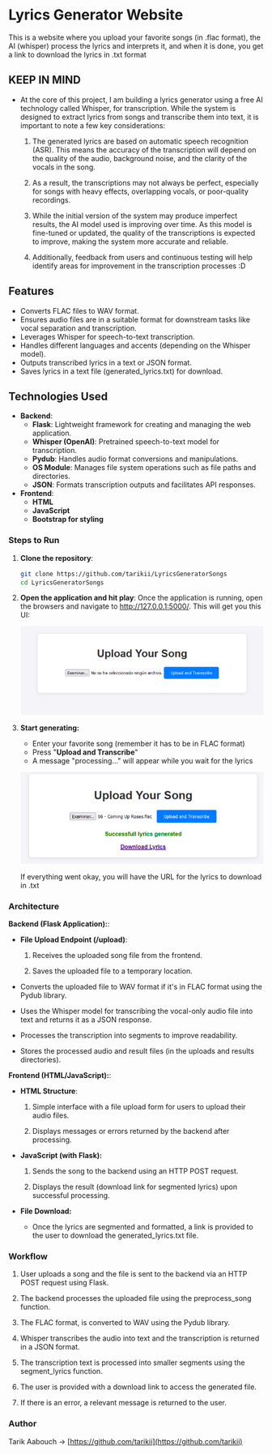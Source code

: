 # Lyrics Generator Website

This is a website where you upload your favorite songs (in .flac format), the AI (whisper) process the lyrics and interprets it, and when it is done, you get a link to download the lyrics in .txt format

## KEEP IN MIND
- At the core of this project, I am building a lyrics generator using a free AI technology called Whisper, for transcription. While the system is designed to extract lyrics from songs and transcribe them into text, it is important to note a few key considerations:

    1. The generated lyrics are based on automatic speech recognition (ASR). This means the accuracy of the transcription will depend on the quality of the audio, background noise, and the clarity of the vocals in the song.

    2. As a result, the transcriptions may not always be perfect, especially for songs with heavy effects, overlapping vocals, or poor-quality recordings.

    3. While the initial version of the system may produce imperfect results, the AI model used is improving over time. As this model is fine-tuned or updated, the quality of the transcriptions is expected to improve, making the system more accurate and reliable.

    4. Additionally, feedback from users and continuous testing will help identify areas for improvement in the transcription processes :D

## Features
- Converts FLAC files to WAV format.
- Ensures audio files are in a suitable format for downstream tasks like vocal separation and transcription.
- Leverages Whisper for speech-to-text transcription.
- Handles different languages and accents (depending on the Whisper model).
- Outputs transcribed lyrics in a text or JSON format.
- Saves lyrics in a text file (generated_lyrics.txt) for download.

## Technologies Used
- **Backend**: 
  - **Flask**: Lightweight framework for creating and managing the web application.
  - **Whisper (OpenAI)**: Pretrained speech-to-text model for transcription.
  - **Pydub**: Handles audio format conversions and manipulations.
  - **OS Module**: Manages file system operations such as file paths and directories.
  - **JSON**: Formats transcription outputs and facilitates API responses.
- **Frontend**:
  - **HTML**
  - **JavaScript**
  - **Bootstrap for styling**

### Steps to Run

1. **Clone the repository**:
   ```bash
   git clone https://github.com/tarikii/LyricsGeneratorSongs
   cd LyricsGeneratorSongs
   ```
   
2. **Open the application and hit play**:
   Once the application is running, open the browsers and navigate to http://127.0.0.1:5000/. This will get you this UI:

   ![alt text](image.png)

3. **Start generating:**
   - Enter your favorite song (remember it has to be in FLAC format)
   - Press "**Upload and Transcribe**"
   - A message "processing..." will appear while you wait for the lyrics

   ![alt text](image-1.png)

   If everything went okay, you will have the URL for the lyrics to download in .txt

### Architecture

**Backend (Flask Application):**:
- **File Upload Endpoint (/upload)**:
    1. Receives the uploaded song file from the frontend.

    2. Saves the uploaded file to a temporary location.

- Converts the uploaded file to WAV format if it's in FLAC format using the Pydub library.
- Uses the Whisper model for transcribing the vocal-only audio file into text and returns it as a JSON response.
- Processes the transcription into segments to improve readability.
- Stores the processed audio and result files (in the uploads and results directories).


**Frontend (HTML/JavaScript):**:
- **HTML Structure**:
    1. Simple interface with a file upload form for users to upload their audio files.

    2. Displays messages or errors returned by the backend after processing.

- **JavaScript (with Flask):**
    1. Sends the song to the backend using an HTTP POST request.

    2. Displays the result (download link for segmented lyrics) upon successful processing.
- **File Download:**
    - Once the lyrics are segmented and formatted, a link is provided to the user to download the generated_lyrics.txt file.

### Workflow
  1. User uploads a song and the file is sent to the backend via an HTTP POST request using Flask.

  2. The backend processes the uploaded file using the preprocess_song function.
  3. The FLAC format, is converted to WAV using the Pydub library.
  4. Whisper transcribes the audio into text and the transcription is returned in a JSON format.
  5. The transcription text is processed into smaller segments using the segment_lyrics function.
  6. The user is provided with a download link to access the generated file.
  7. If there is an error, a relevant message is returned to the user.

### Author

Tarik Aabouch -> [https://github.com/tarikii](https://github.com/tarikii)
